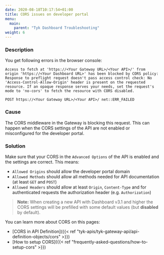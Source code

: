 ```yaml
---
date: 2020-08-18T10:17:54+01:00
title: CORS issues on developer portal
menu:
  main:
    parent: "Tyk Dashboard Troubleshooting"
weight: 6 
---
```


### Description

You get following errors in the browser console:
```
Access to fetch at 'https://<Your Gateway URL>/<Your API>/' from origin 'https://<Your Dashboard URL>' has been blocked by CORS policy: Response to preflight request doesn't pass access control check: No 'Access-Control-Allow-Origin' header is present on the requested resource. If an opaque response serves your needs, set the request's mode to 'no-cors' to fetch the resource with CORS disabled.
```
```
POST https://<Your Gateway URL>/<Your API>/ net::ERR_FAILED
```

### Cause

The CORS middleware in the Gateway is blocking this request. This can happen when the CORS settings of the API are not enabled or misconfigured for the developer portal.

### Solution

Make sure that your CORS in the `Advanced Options` of the API is enabled and the settings are correct. This means:
 - `Allowed Origins` should allow the developer portal domain
 - `Allowed Methods` should allow all methods needed for API documentation (at least `GET` and `POST`)
 - `Allowed Headers` should allow at least `Origin`, `Content-Type` and for authenticated requests the authorization header (e.g. `Authorization`)

 > **Note:** When creating a new API with Dashboard v3.1 and higher the CORS settings will be prefilled with some default values (but **disabled** by default).

 You can learn more about CORS on this pages:
 - [CORS in API Definition]({{< ref "tyk-apis/tyk-gateway-api/api-definition-objects/cors" >}})
 - [How to setup CORS]({{< ref "frequently-asked-questions/how-to-setup-cors" >}}) 
